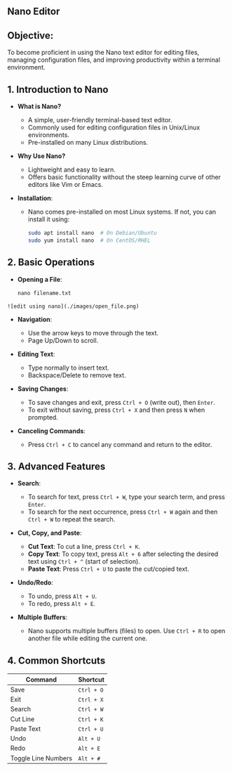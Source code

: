 ## Nano Editor
## Objective:
To become proficient in using the Nano text editor for editing files, managing configuration files, and improving productivity within a terminal environment.

## 1. **Introduction to Nano**
   - **What is Nano?**
     - A simple, user-friendly terminal-based text editor.
     - Commonly used for editing configuration files in Unix/Linux environments.
     - Pre-installed on many Linux distributions.
   
   - **Why Use Nano?**
     - Lightweight and easy to learn.
     - Offers basic functionality without the steep learning curve of other editors like Vim or Emacs.

   - **Installation**:
     - Nano comes pre-installed on most Linux systems. If not, you can install it using:
       ```bash
       sudo apt install nano  # On Debian/Ubuntu
       sudo yum install nano  # On CentOS/RHEL
       ```

## 2. **Basic Operations**

   - **Opening a File**:
     ```
     nano filename.txt
     ```
    ![edit using nano](./images/open_file.png)

   - **Navigation**:
     - Use the arrow keys to move through the text.
     - Page Up/Down to scroll.
   
   - **Editing Text**:
     - Type normally to insert text.
     - Backspace/Delete to remove text.

   - **Saving Changes**:
     - To save changes and exit, press `Ctrl + O` (write out), then `Enter`.
     - To exit without saving, press `Ctrl + X` and then press `N` when prompted.

   - **Canceling Commands**:
     - Press `Ctrl + C` to cancel any command and return to the editor.

## 3. **Advanced Features**
   - **Search**:
     - To search for text, press `Ctrl + W`, type your search term, and press `Enter`.
     - To search for the next occurrence, press `Ctrl + W` again and then `Ctrl + W` to repeat the search.

   - **Cut, Copy, and Paste**:
     - **Cut Text**: To cut a line, press `Ctrl + K`.
     - **Copy Text**: To copy text, press `Alt + 6` after selecting the desired text using `Ctrl + ^` (start of selection).
     - **Paste Text**: Press `Ctrl + U` to paste the cut/copied text.

   - **Undo/Redo**:
     - To undo, press `Alt + U`.
     - To redo, press `Alt + E`.

   - **Multiple Buffers**:
     - Nano supports multiple buffers (files) to open. Use `Ctrl + R` to open another file while editing the current one.

## 4. **Common Shortcuts**
   | Command       | Shortcut         |
   |---------------|------------------|
   | Save          | `Ctrl + O`       |
   | Exit          | `Ctrl + X`       |
   | Search        | `Ctrl + W`       |
   | Cut Line      | `Ctrl + K`       |
   | Paste Text    | `Ctrl + U`       |
   | Undo          | `Alt + U`        |
   | Redo          | `Alt + E`        |
   | Toggle Line Numbers | `Alt + #`  |




